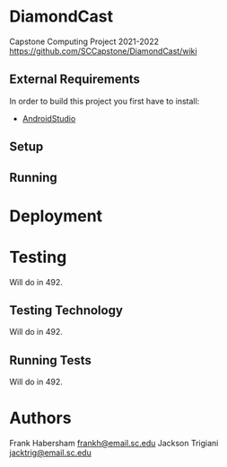# DiamondCast
Capstone Computing Project 2021-2022
https://github.com/SCCapstone/DiamondCast/wiki

## External Requirements


In order to build this project you first have to install:

* [AndroidStudio](https://developer.android.com/studio/install)


## Setup

## Running

# Deployment

# Testing

Will do in 492.

## Testing Technology

Will do in 492.

## Running Tests

Will do in 492.

# Authors

Frank Habersham frankh@email.sc.edu
Jackson Trigiani jacktrig@email.sc.edu
